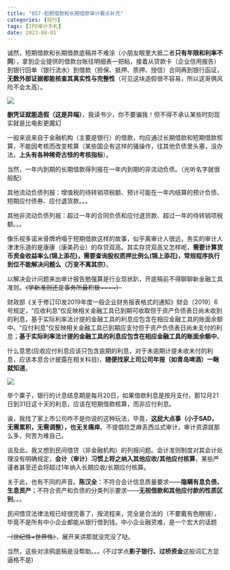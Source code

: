 ```yaml
---
title: "057-短期借款和长期借款审计要点补充"
categories: [投行]
tags: [IPO审计手札]
date: 2023-08-01
---
```

诚然，短期借款和长期借款底稿并不难涂（小朋友眼里大抵二者**只有年限和利率不同**），拿到企业提供的借款台账往明细表一把粘，接着从贷款卡（企业信用报告）到银行回单（银行流水）到借款（担保、抵押、质押、授信）合同再到银行函证，**无数外部证据都能核查其真实性与完整性**（可见这块造假很不容易，所以这哥俩风险不会太高）。

![](https://cdn.staticaly.com/gh/richffan/img@main/obsidian/IPO/057-短期借款和长期借款审计要点补充_1.webp)

**删凭证就能造假（这是异端）**，我读书少，你不要骗我！但不得不承认某些时刻现实就是比电影更魔幻

一般来说来自于金融机构（主要是银行）的借款，均应通过长期借款和短期借款核算，不能因考核而改变核算（某些国企有这样的骚操作，往其他负债里头塞，没办法，**上头有各种稀奇古怪的考核指标**）。

当然，一年内到期的长期借款得列报在一年内到期的非流动负债。（光听名字就很般配）

其他流动负债列报：增值税的待转销项税额、预计可能在一年内结算的预计负债、短期应付债券、应付退货款。。。

其他非流动负债列报：超过一年的合同负债和应付退货款、超过一年的待转销项税额。。。

像乐视多诺米骨牌坍塌于短期借款这样的故事，似乎离审计人很远，务实的审计人津津乐道的是康康（康美药业）的存贷双高。其实存贷双高又怎样呢，**需要计算货币资金收益率么(锦上添花)，需要查询股权质押比例么(锦上添花)，常规程序执行到位不能解决问题么（万变不离其宗）**。

以解决会计问题来出审计报告勉强算是行业现状趴，开底稿前不得聊聊新金融工具准则。~~（学新准则还是事务所最积极~~~~）~~

财政部《关于修订印发2019年度一般企业财务报表格式的通知》财会〔2019〕6号规定，“应收利息”仅反映相关金融工具已到期可收取但于资产负债表日尚未收到的利息，基于实际利率法计提的金融工具的利息应包含在相应金融工具的账面余额中。“应付利息”仅反映相关金融工具已到期应支付但于资产负债表日尚未支付的利息；**基于实际利率法计提的金融工具的利息应包含在相应金融工具的账面余额中**。

什么意思(应收应付利息应该只包含逾期的利息，对于未逾期计提未收未付的利息，应该本息合计披露在相关科目)，**随便找家上司公司年报（如青岛啤酒）一瞅就知道**。

![](https://cdn.staticaly.com/gh/richffan/img@main/obsidian/IPO/057-短期借款和长期借款审计要点补充_2.webp)

举个粟子，银行的计息结息期是每月20日，如果借款利息是按月支付，那12月21日到31日这十天的利息，应该在短期借款核算，而非应付利息。

诶，我找了家上市公司咋不是你说的这种玩法，毕竟，**这屁大点事（小于SAD，无需累积，无需调整），也无关痛痒**。不提倡捡芝麻丢西瓜式审计，审计资源就那么多，何苦为难自己。

谈及此，我又想到民间借贷（非金融机构）的列报问题。会计准则制度对其会计处理没有明确规定，**会计（审计）习惯上将之纳入其他应收/其他应付核算**，某些严谨者甚至还会将超过1年纳入长期应收/长期应付核算。

关于此，也有不同的声音。**陈汉全**：不符合会计信息质量要求——**隐瞒有息负债、生息资产**；不符合资产和负债的分类列示要求——**无视借款和其他应付款的性质区别**。。。

民间借贷法律法规已经很完善了，按流程来，完全是合法的（不要戴有色眼镜），毕竟不是所有中小企业都能从银行借到钱。中小企业融资难，是一个宏大的话题

~~（世纪性+世界性）~~，展开来讲那就没完没了哒。

当然，这些对涂鸦底稿是没帮助。。。(不过学点**影子银行、过桥资金**这般词汇方显逼格不是)